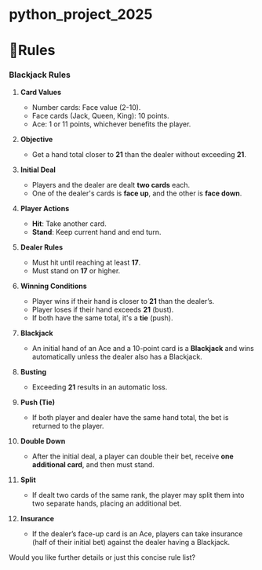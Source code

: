 # python_project_2025


# 🔴Rules

### **Blackjack Rules**

1. **Card Values**  
   - Number cards: Face value (2-10).  
   - Face cards (Jack, Queen, King): 10 points.  
   - Ace: 1 or 11 points, whichever benefits the player.

2. **Objective**  
   - Get a hand total closer to **21** than the dealer without exceeding **21**.

3. **Initial Deal**  
   - Players and the dealer are dealt **two cards** each.  
   - One of the dealer's cards is **face up**, and the other is **face down**.

4. **Player Actions**  
   - **Hit**: Take another card.  
   - **Stand**: Keep current hand and end turn.

5. **Dealer Rules**  
   - Must hit until reaching at least **17**.  
   - Must stand on **17** or higher.

6. **Winning Conditions**  
   - Player wins if their hand is closer to **21** than the dealer’s.  
   - Player loses if their hand exceeds **21** (bust).  
   - If both have the same total, it's a **tie** (push).

7. **Blackjack**  
   - An initial hand of an Ace and a 10-point card is a **Blackjack** and wins automatically unless the dealer also has a Blackjack.

8. **Busting**  
   - Exceeding **21** results in an automatic loss.

9. **Push (Tie)**  
   - If both player and dealer have the same hand total, the bet is returned to the player.

10. **Double Down**  
    - After the initial deal, a player can double their bet, receive **one additional card**, and then must stand.

11. **Split**  
    - If dealt two cards of the same rank, the player may split them into two separate hands, placing an additional bet.

12. **Insurance**  
    - If the dealer’s face-up card is an Ace, players can take insurance (half of their initial bet) against the dealer having a Blackjack.

Would you like further details or just this concise rule list?